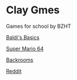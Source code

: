 # Clay Gmes
Games for school by BZHT


[Baldi's Basics](https://strandedsunblockedgames.tk/Baldi)

[Super Mario 64](https://strandedsunblockedgames.tk/Mario64)

[Backrooms](https://strandedsunblockedgames.tk/Backrooms)

[Reddit](https://strandedsunblockedgames.tk/Reddit)
